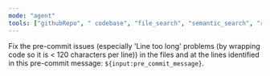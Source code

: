```yaml
---
mode: "agent"
tools: ["githubRepo", " codebase", "file_search", "semantic_search", "read_file", "insert_edit_into_file", "create_file"]
---
```

Fix the pre-commit issues (especially 'Line too long' problems (by wrapping code so it is < 120 characters per line)) in
 the files and at the lines identified in this pre-commit message: `${input:pre_commit_message}`.
